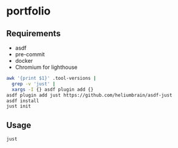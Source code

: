 # portfolio

## Requirements

* asdf
* pre-commit
* docker
* Chromium for lighthouse

```bash
awk '{print $1}' .tool-versions |
  grep -v 'just' |
  xargs -I {} asdf plugin add {}
asdf plugin add just https://github.com/heliumbrain/asdf-just
asdf install
just init
```

## Usage

```bash
just
```
